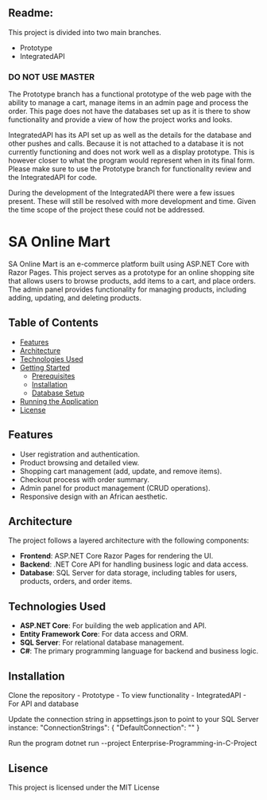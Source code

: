 ## Readme:
This project is divided into two main branches.
- Prototype
- IntegratedAPI

### DO NOT USE MASTER

The Prototype branch has a functional prototype of the web page with the ability to manage a cart, manage items in an admin page and process the order. This page does not have the databases set up as it is there to show functionality and provide a view of how the project works and looks.

IntegratedAPI has its API set up as well as the details for the database and other pushes and calls. Because it is not attached to a database it is not currently functioning and does not work well as a display prototype. This is however closer to what the program would represent when in its final form.
Please make sure to use the Prototype branch for functionality review and the IntegratedAPI for code.

During the development of the IntegratedAPI there were a few issues present. These will still be resolved with more development and time. Given the time scope of the project these could not be addressed.

# SA Online Mart

SA Online Mart is an e-commerce platform built using ASP.NET Core with Razor Pages. This project serves as a prototype for an online shopping site that allows users to browse products, add items to a cart, and place orders. The admin panel provides functionality for managing products, including adding, updating, and deleting products.

## Table of Contents

- [Features](#features)
- [Architecture](#architecture)
- [Technologies Used](#technologies-used)
- [Getting Started](#getting-started)
  - [Prerequisites](#prerequisites)
  - [Installation](#installation)
  - [Database Setup](#database-setup)
- [Running the Application](#running-the-application)
- [License](#license)

## Features

- User registration and authentication.
- Product browsing and detailed view.
- Shopping cart management (add, update, and remove items).
- Checkout process with order summary.
- Admin panel for product management (CRUD operations).
- Responsive design with an African aesthetic.

## Architecture

The project follows a layered architecture with the following components:

- **Frontend**: ASP.NET Core Razor Pages for rendering the UI.
- **Backend**: .NET Core API for handling business logic and data access.
- **Database**: SQL Server for data storage, including tables for users, products, orders, and order items.

## Technologies Used

- **ASP.NET Core**: For building the web application and API.
- **Entity Framework Core**: For data access and ORM.
- **SQL Server**: For relational database management.
- **C#**: The primary programming language for backend and business logic.

## Installation

Clone the repository
    - Prototype - To view functionality
    - IntegratedAPI - For API and database

Update the connection string in appsettings.json to point to your SQL Server instance:
"ConnectionStrings": {
    "DefaultConnection": ""
}

Run the program
dotnet run --project Enterprise-Programming-in-C-Project

## Lisence
This project is licensed under the MIT License

